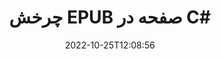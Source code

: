 ---
############################# Static ############################
layout: "auto-gen-merger"
date: 2022-10-25T12:08:56
draft: false
otherformats: pdf xps tex

############################# Head ############################
head_title: "چرخش صفحات EPUB در C# – چرخش در زاویه ۹۰، ۱۸۰، ۲۷۰"
head_description: "با استفاده از API ادغام اسناد، صفحات خاص یا تمام اسناد یک فایل EPUB را در زاویه چرخش 90، 180، 270 بچرخانید."

############################# Header ############################
title: "چرخش EPUB صفحه در C#"
description: "صفحات EPUB را با چند خط کد .NET بچرخانید."
bg_image: "https://cms.admin.containerize.com/templates/aspose/App_Themes/V3/images/bg/header1.png"
bg_overlay: false
button:
    enable: true
    icon: "fas fa-arrow-down"
    label: "دانلود آزمایشی رایگان"
    link: "https://downloads.groupdocs.com/merger/net"

############################# SubMenu ############################
submenu:
    enable: true

    left:
        img_alt: "GroupDocs.Merger for .NET"
        image: "https://cms.admin.containerize.com/templates/groupdocs/images/product-logos/90x90-noborder/groupdocs-merger-net.png"
        product: "GroupDocs.Merger"
        platform: ".NET"

    middle:
        button:

            # button loop
            - link: "https://apireference.groupdocs.com/merger/net"
              text: "مرجع API"

            # button loop
            - link: "https://github.com/groupdocs-merger"
              text: "نمونه های کد"

            # button loop
            - link: "https://products.groupdocs.app/merger/family"
              text: "دموهای زنده"

            # button loop
            - link: "https://purchase.groupdocs.com/pricing/merger/net"
              text: "قیمت گذاری"

    right:
        link_download: "https://downloads.groupdocs.com/merger"
        link_learn: "https://docs.groupdocs.com/merger/net"
        link_buy: "https://purchase.groupdocs.com"

############################# About ############################
about:
    enable: true
    title: "درباره GroupDocs.Merger for .NET API"
    content: |
        [GroupDocs.Merger for .NET](/fa/merger/net/) یک راه حل ساده برای ادغام و تقسیم ایمن بین طیف گسترده ای از قالب های سند از جمله PDF، Microsoft Office (Word، Excel، PowerPoint) ارائه می دهد. ، OneNote)، OpenDocument، HTML، تصاویر و بسیاری دیگر در برنامه های .NET. با افزودن تنها چند خط کد، چندین عملیات سند مانند جابجایی، حذف، چرخش، تعویض، استخراج یا تغییر جهت صفحات درون اسناد را انجام دهید. API ادغام اسناد همچنین از پیش نمایش صفحات سند به عنوان تصویر برای تجزیه و تحلیل ساختار سند، قالب بندی و محتوای صفحه پشتیبانی می کند.
        
        GroupDocs.Merger API یک انتخاب مناسب برای راه حل های شرکتی است که به ویژگی های چرخش صفحه فایل نیاز دارد. این APIها در تمام سیستم عامل ها و پلتفرم های اصلی از جمله .NET Framework, .NET Standard, .NET Core, Mono به خوبی پشتیبانی می شوند.

############################# Steps ############################
steps:
    enable: true
    title_left: "چرخاندن صفحات فایل EPUB در .NET"
    content_left: |
        [GroupDocs.Merger for .NET](/fa/merger/net/) برای توسعه‌دهندگان C# آسان می‌کند تا برخی از صفحات خاص یا همه صفحات را در یک فایل EPUB در ۹۰ بچرخانند. ، زاویه چرخش 180 یا 270 با اجرای چند مرحله آسان.
        
        * **RotateOptions** را با زاویه چرخش دلخواه و شماره صفحه راه اندازی کنید.
        * نمونه جدیدی از **Merger** ایجاد کنید و مسیر سند منبع را به عنوان پارامتر سازنده عبور دهید.
        * **RotatePages** را فراخوانی کنید و شیء **RotateOptions** را پاس کنید.
        * *Save** را فراخوانی کنید و مسیر فایل را برای ذخیره سند حاصل مشخص کنید.

    title_right: "سیستم مورد نیاز"
    content_right: |
        APIهای GroupDocs.Merger for .NET در همه سیستم عامل ها و سیستم عامل های اصلی پشتیبانی می شوند. لطفا قبل از اجرای کد زیر، از نصب پیش نیازهای زیر بر روی سیستم خود اطمینان حاصل کنید.

        * سیستم عامل: مایکروسافت ویندوز، لینوکس، MacOS
        * محیط های توسعه: Visual Studio, Xamarin, MonoDevelop
        * چارچوب ها: .NET Framework, .NET Standard, .NET Core, Mono
        * آخرین نسخه GroupDocs.Merger for .NET را از [NuGet](https://www.nuget.org/packages/groupdocs.merger) دانلود کنید
         
    code: |
     {{% merger/additional-styles %}}
     {{< merger/code-merger title="نحوه چرخاندن صفحات فایل EPUB با استفاده از کد مثال C#">}}

        ```csharp    
        // صفحات فایل EPUB را با استفاده از GroupDocs.Merger API بچرخانید
        // کلاس RotateOptions را برای تعیین زاویه چرخش و شماره صفحه برای چرخش راه اندازی کنید
        RotateOptions rotateOptions = new RotateOptions(RotateMode.Rotate180, new int[] { 2, 3 });

        // ادغام فوری با سند ورودی EPUB
        using (Merger merger = new Merger("input.epub"))
          {
            // متد RotatePages را فراخوانی کنید و شی RotateOptions را به آن ارسال کنید
            merger.RotatePages(rotateOptions);
    
            // روش Save را فراخوانی کنید و مسیر فایل مورد نظر را برای ذخیره سند خروجی عبور دهید
            merger.Save("output.epub");
          }
        ```
     {{< /merger/code-merger >}}

############################# Demos ############################
demos:
    enable: true
    title: "نسخه‌های نمایشی زنده - صفحات فایل EPUB را به صورت آنلاین بچرخانید"
    content: |
       همین حالا با بازدید از وب سایت [GroupDocs.Merger Live Demos](https://products.groupdocs.app/splitter/rotate-pages/epub) صفحات فایل EPUB را بچرخانید.
       نسخه ی نمایشی زنده دارای مزایای زیر است.
        
############################# About Formats ############################
about_formats:
    enable: true

############################# More Formats ############################
more_formats:
    enable: true
    title: "چرخاندن صفحات سایر فرمت های سند"
    content: |
        اسناد .NET ادغام و تقسیم API برای قالب‌های فایل و تصاویر. برخی از فرمت های فایل محبوب را همانطور که در زیر ذکر شده است بچرخانید.

############################# Back to top ###############################
back_to_top:
    enable: true
---